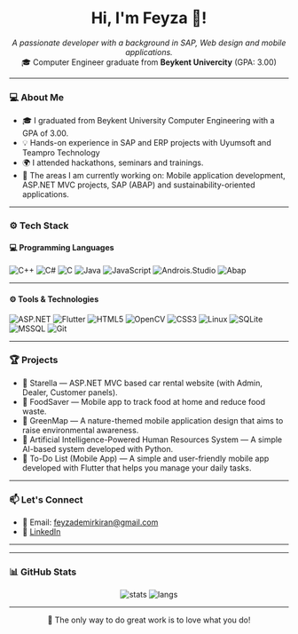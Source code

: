 <h1 align="center"> Hi, I'm Feyza 👋! </h1>
<p align="center">
  <i>A passionate developer with a background in SAP, Web design and mobile applications.</i><br/>
  🎓 Computer Engineer graduate from <b>Beykent Univercity</b> (GPA: 3.00)
</p>

---

### 💻 About Me

- 🎓 I graduated from Beykent University Computer Engineering with a GPA of 3.00.  
- 💡 Hands-on experience in SAP and ERP projects with Uyumsoft and Teampro Technology
- 🌍 I attended hackathons, seminars and trainings. 
- 🔬 The areas I am currently working on: Mobile application development, ASP.NET MVC projects, SAP (ABAP) and sustainability-oriented applications.

---


### ⚙️ Tech Stack

#### 💻 Programming Languages
![C++](https://img.shields.io/badge/C++-00599C?style=flat&logo=c%2B%2B&logoColor=white)
![C#](https://img.shields.io/badge/C%23-239120?style=flat&logo=c-sharp&logoColor=white)
![C](https://img.shields.io/badge/C-00599C?style=flat&logo=c&logoColor=white)
![Java](https://img.shields.io/badge/Java-ED8B00?style=flat&logo=openjdk&logoColor=white)
![JavaScript](https://img.shields.io/badge/JavaScript-F7DF1E?style=flat&logo=javascript&logoColor=black)
![Androis.Studio](https://img.shields.io/badge/Android_Studio-3DDC84?style=flat&logo=android-studio&logoColor=white)
![Abap](https://img.shields.io/badge/ABAP-EBA300?style=flat&logo=sap&logoColor=white)

---


#### ⚙️ Tools & Technologies
![ASP.NET](https://img.shields.io/badge/ASP.NET-512BD4?style=flat&logo=dotnet&logoColor=white)
![Flutter](https://img.shields.io/badge/Flutter-02569B?style=flat&logo=flutter&logoColor=white) 
![HTML5](https://img.shields.io/badge/HTML5-E34F26?style=flat&logo=html5&logoColor=white) 
![OpenCV](https://img.shields.io/badge/OpenCV-5C3EE8?style=flat&logo=opencv&logoColor=white)
![CSS3](https://img.shields.io/badge/CSS3-1572B6?style=flat&logo=css3&logoColor=white) 
![Linux](https://img.shields.io/badge/Linux-FCC624?style=flat&logo=linux&logoColor=black)
![SQLite](https://img.shields.io/badge/SQLite-07405E?style=flat&logo=sqlite&logoColor=white)
![MSSQL](https://img.shields.io/badge/MSSQL-CC2927?style=flat&logo=microsoftsqlserver&logoColor=white) 
![Git](https://img.shields.io/badge/Git-F05032?style=flat&logo=git&logoColor=white)

---

### 🏆 Projects

- 🌟 Starella — ASP.NET MVC based car rental website (with Admin, Dealer, Customer panels).
- 🥗 FoodSaver — Mobile app to track food at home and reduce food waste.
- 🌱 GreenMap — A nature-themed mobile application design that aims to raise environmental awareness.
- 🤖 Artificial Intelligence-Powered Human Resources System — A simple AI-based system developed with Python.
- 📝 To-Do List (Mobile App) — A simple and user-friendly mobile app developed with Flutter that helps you manage your daily tasks. 

---

### 📫 Let's Connect

- 📩 Email: [feyzademirkiran@gmail.com](mailto:feyzademirkiran@gmail.com)  
- 💼 [LinkedIn](https://www.linkedin.com/in/feyza-demirk%C4%B1ran-017449226/)  

---

---

### 📊 GitHub Stats

<p align="center">
  <img src="https://github-readme-stats.vercel.app/api?username=feyzademirkiran&show_icons=true&theme=radical" alt="stats"/>
  <img src="https://github-readme-stats.vercel.app/api/top-langs/?username=feyzademirkiran&layout=compact&theme=radical" alt="langs"/>
</p>

---

<p align="center">🚀 The only way to do great work is to love what you do!</p>
